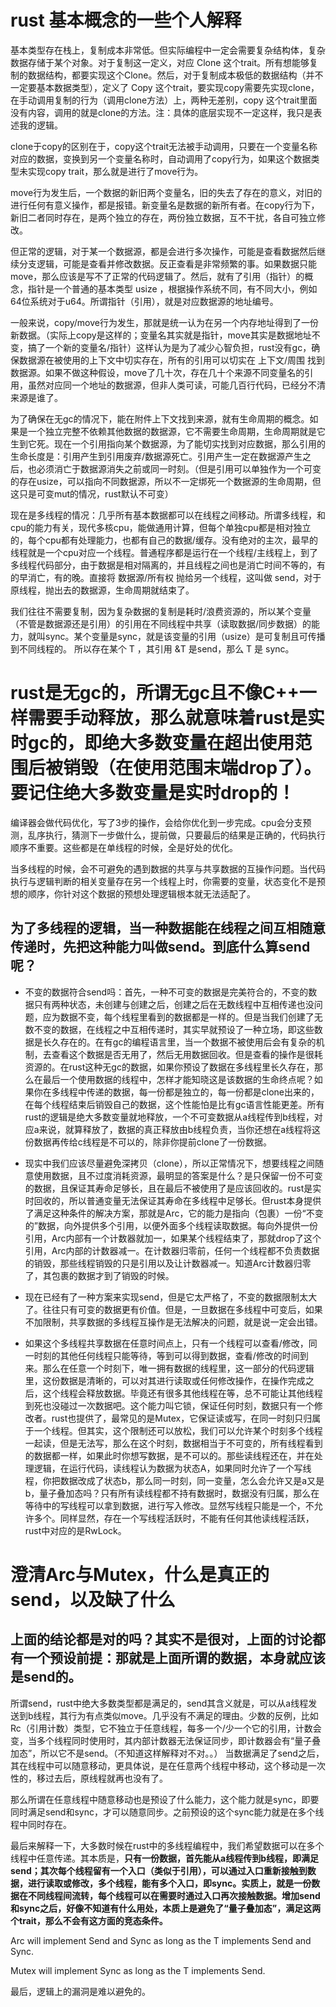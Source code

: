 # rust 基本概念的一些个人解释
基本类型存在栈上，复制成本非常低。但实际编程中一定会需要复杂结构体，复杂数据存储于某个对象。对于复制这一定义，对应 Clone 这个trait。所有想能够复制的数据结构，都要实现这个Clone。然后，对于复制成本极低的数据结构（并不一定要基本数据类型），定义了 Copy 这个trait，要实现copy需要先实现clone，在手动调用复制的行为（调用clone方法）上，两种无差别，copy 这个trait里面没有内容，调用的就是clone的方法。注：具体的底层实现不一定这样，我只是表述我的逻辑。

clone于copy的区别在于，copy这个trait无法被手动调用，只要在一个变量名称对应的数据，变换到另一个变量名称时，自动调用了copy行为，如果这个数据类型未实现copy trait，那么就是进行了move行为。

move行为发生后，一个数据的新旧两个变量名，旧的失去了存在的意义，对旧的进行任何有意义操作，都是报错。新变量名是数据的新所有者。在copy行为下，新旧二者同时存在，是两个独立的存在，两份独立数据，互不干扰，各自可独立修改。

但正常的逻辑，对于某一个数据源，都是会进行多次操作，可能是查看数据然后继续分支逻辑，可能是查看并修改数据。反正查看是非常频繁的事。如果数据只能move，那么应该是写不了正常的代码逻辑了。然后，就有了引用（指针）的概念，指针是一个普通的基本类型 usize ，根据操作系统不同，有不同大小，例如64位系统对于u64。所谓指针（引用），就是对应数据源的地址编号。

一般来说，copy/move行为发生，那就是统一认为在另一个内存地址得到了一份新数据。（实际上copy是这样的；变量名其实就是指针，move其实是数据地址不变，搞了一个新的变量名/指针）这样认为是为了减少心智负担，rust没有gc，确保数据源在被使用的上下文中切实存在，所有的引用可以切实在 上下文/周围 找到数据源。如果不做这种假设，move了几十次，存在几十个来源不同变量名的引用，虽然对应同一个地址的数据源，但非人类可读，可能几百行代码，已经分不清来源是谁了。

为了确保在无gc的情况下，能在附件上下文找到来源，就有生命周期的概念。如果是一个独立完整不依赖其他数据的数据源，它不需要生命周期，生命周期就是它生到它死。现在一个引用指向某个数据源，为了能切实找到对应数据，那么引用的生命长度是：引用产生到引用废弃/数据源死亡。引用产生一定在数据源产生之后，也必须消亡于数据源消失之前或同一时刻。（但是引用可以单独作为一个可变的存在usize，可以指向不同数据源，所以不一定绑死一个数据源的生命周期，但这只是可变mut的情况，rust默认不可变）

现在是多线程的情况：几乎所有基本数据都可以在线程之间移动。所谓多线程，和cpu的能力有关，现代多核cpu，能做通用计算，但每个单独cpu都是相对独立的，每个cpu都有处理能力，也都有自己的数据/缓存。没有绝对的主次，最早的线程就是一个cpu对应一个线程。普通程序都是运行在一个线程/主线程上，到了多线程代码部分，由于数据是相对隔离的，并且线程之间也是消亡时间不等的，有的早消亡，有的晚。直接将 数据源/所有权 抛给另一个线程，这叫做 send，对于原线程，抛出去的数据源，生命周期就结束了。

我们往往不需要复制，因为复杂数据的复制是耗时/浪费资源的，所以某个变量（不管是数据源还是引用）的引用在不同线程中共享（读取数据/同步数据）的能力，就叫sync。某个变量是sync，就是该变量的引用（usize）是可复制且可传播到不同线程的。
所以存在某个 T ，其引用 &T 是send，那么 T 是 sync。

# rust是无gc的，所谓无gc且不像C++一样需要手动释放，那么就意味着rust是实时gc的，即绝大多数变量在超出使用范围后被销毁（在使用范围末端drop了）。要记住绝大多数变量是实时drop的！
编译器会做代码优化，写了3步的操作，会给你优化到一步完成。cpu会分支预测，乱序执行，猜测下一步做什么，提前做，只要最后的结果是正确的，代码执行顺序不重要。这些都是在单线程的时候，全是好处的优化。

当多线程的时候，会不可避免的遇到数据的共享与共享数据的互操作问题。当代码执行与逻辑判断的相关变量存在另一个线程上时，你需要的变量，状态变化不是预想的顺序，你针对这个数据的预想处理逻辑根本就无法适配了。

## 为了多线程的逻辑，当一种数据能在线程之间互相随意传递时，先把这种能力叫做send。到底什么算send呢？

- 不变的数据符合send吗：首先，一种不可变的数据是完美符合的，不变的数据只有两种状态，未创建与创建之后，创建之后在无数线程中互相传递也没问题，应为数据不变，每个线程里看到的数据都是一样的。但是当我们创建了无数不变的数据，在线程之中互相传递时，其实早就预设了一种立场，即这些数据是长久存在的。在有gc的编程语言里，当一个数据不被使用后会有复杂的机制，去查看这个数据是否无用了，然后无用数据回收。但是查看的操作是很耗资源的。在rust这种无gc的数据，如果你预设了数据在多线程里长久存在，那么在最后一个使用数据的线程中，怎样才能知晓这是该数据的生命终点呢？如果你在多线程中传递的数据，每一份都是独立的，每一份都是clone出来的，在每个线程结束后销毁自己的数据，这个性能怕是比有gc语言性能更差。所有rust的逻辑是绝大多数变量就地释放，一个不可变数据从a线程传到b线程，对应a来说，就算释放了，数据的真正释放由b线程负责，当你还想在a线程将这份数据再传给c线程是不可以的，除非你提前clone了一份数据。

- 现实中我们应该尽量避免深拷贝（clone），所以正常情况下，想要线程之间随意使用数据，且不过度消耗资源，最明显的答案是什么？是只保留一份不可变的数据，且保证其寿命足够长，且在最后不被使用了是应该回收的。rust是实时回收的，所以普通变量无法保证其寿命在多线程中足够长。但rust本身提供了满足这种条件的解决方案，那就是Arc，它的能力是指向（包裹）一份“不变的”数据，向外提供多个引用，以便外面多个线程读取数据。每向外提供一份引用，Arc内部有一个计数器就加一，如果某个线程结束了，那就drop了这个引用，Arc内部的计数器减一。在计数器归零前，任何一个线程都不负责数据的销毁，那些线程销毁的只是引用以及让计数器减一。知道Arc计数器归零了，其包裹的数据才到了销毁的时候。

- 现在已经有了一种方案来实现send，但是它太严格了，不变的数据限制太大了。往往只有可变的数据更有价值。但是，一旦数据在多线程中可变后，如果不加限制，共享数据的多线程互操作是无法解决的问题，就是说一定会出错。
- 如果这个多线程共享数据在任意时间点上，只有一个线程可以查看/修改，同一时刻的其他任何线程只能等待，等到可以得到数据，查看/修改的时间到来。那么在任意一个时刻下，唯一拥有数据的线程里，这一部分的代码逻辑里，这份数据是清晰的，可以对其进行读取或任何修改操作，在操作完成之后，这个线程会释放数据。毕竟还有很多其他线程在等，总不可能让其他线程到死也没碰过一次数据吧。这个能力叫它锁，保证任何时刻，数据只有一个修改者。rust也提供了，最常见的是Mutex，它保证读或写，在同一时刻只归属于一个线程。但其实，这个限制还可以放松，我们可以允许某个时刻多个线程一起读，但是无法写，那么在这个时刻，数据相当于不可变的，所有线程看到的数据都一样，如果此时你想写数据，是不可以的。那些读线程还在，并在处理逻辑，在运行代码，读线程认为数据为状态A，如果同时允许了一个写线程，你把数据改成了状态b，那么同一时刻，同一变量，怎么会允许又是a又是b，量子叠加态吗？只有所有读线程都不持有数据时，数据没有归属，那么在等待中的写线程可以拿到数据，进行写入修改。显然写线程只能是一个，不允许多个。同样显然，存在一个写线程活跃时，不能有任何其他读线程活跃，rust中对应的是RwLock。

# 澄清Arc与Mutex，什么是真正的send，以及缺了什么
## 上面的结论都是对的吗？其实不是很对，上面的讨论都有一个预设前提：那就是上面所谓的数据，本身就应该是send的。
所谓send，rust中绝大多数类型都是满足的，send其含义就是，可以从a线程发送到b线程，其行为有点类似move。几乎没有不满足的理由。少数的反例，比如Rc（引用计数）类型，它不独立于任意线程，每多一个/少一个它的引用，计数会变，当多个线程同时使用时，其内部计数器无法保证同步，即计数器会有“量子叠加态”，所以它不是send。（不知道这样解释对不对。。）
当数据满足了send之后，其在线程中可以随意移动，更具体说，是在任意两个线程中移动，这个移动是一次性的，移过去后，原线程就再也没有了。

那么所谓在任意线程中随意移动也是预设了什么能力，这个能力就是sync，即要同时满足send和sync，才可以随意同步。之前预设的这个sync能力就是在多个线程中同时存在。

最后来解释一下，大多数时候在rust中的多线程编程中，我们希望数据可以在多个线程中任意传递。其本质是，**只有一份数据，首先能从a线程传到b线程，即满足send；其次每个线程留有一个入口（类似于引用），可以通过入口重新接触到数据，进行读取或修改，多个线程，能有多个入口，即sync。实质上，就是一份数据在不同线程间流转，每个线程可以在需要时通过入口再次接触数据。增加send和sync之后，好像不知道有什么用处，本质上是避免了“量子叠加态”，满足这两个trait，那么不会有这方面的竞态条件。**

Arc<T> will implement Send and Sync as long as the T implements Send and Sync.

Mutex<T> will implement Sync as long as the T implements Send.



最后，逻辑上的漏洞是难以避免的。